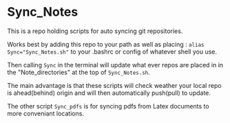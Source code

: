 # Sync_Notes

This is a repo holding scripts for auto syncing git repositories. 

Works best by adding this repo to your path as well as placing : ```alias Sync="Sync_Notes.sh"``` to your .bashrc or config of whatever shell you use. 

Then calling ```Sync``` in the terminal will update what ever repos are placed in in the "Note_directories" at the top of ```Sync_Notes.sh```. 

The main advantage is that these scripts will check weather your local repo is ahead(behind) origin and will then automatically push(pull) to update. 

The other script ```Sync_pdfs``` is for syncing pdfs from Latex documents to more conveniant locations. 

